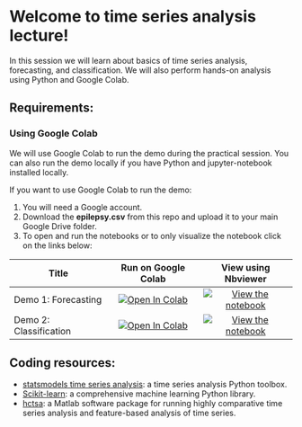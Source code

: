 # Welcome to time series analysis lecture!

In this session we will learn about basics of time series analysis, forecasting, and classification. We will also perform hands-on analysis using Python and Google Colab.

## Requirements:
### Using Google Colab
We will use Google Colab to run the demo during the practical session. You can also run the demo locally if you have Python and jupyter-notebook installed locally.

If you want to use Google Colab to run the demo:

1. You will need a Google account.
2. Download the **epilepsy.csv** from this repo and upload it to your main Google Drive folder.
3. To open and run the notebooks or to only visualize the notebook click on the links below:

| Title        | Run on Google Colab | View using Nbviewer |
| ------------- |:-------------:|:-----:|
| Demo 1: Forecasting | [![Open In Colab](https://colab.research.google.com/assets/colab-badge.svg)](https://colab.research.google.com/github/netneurolab/ipn-summer-school/blob/main/lectures/2021-06-30/13-15/demo1_ARmodel.ipynb) | [![View the notebook](https://img.shields.io/badge/render-nbviewer-orange.svg)](https://nbviewer.jupyter.org/github/netneurolab/ipn-summer-school/blob/main/lectures/2021-06-30/13-15/demo1_ARmodel.ipynb?flush_cache=false) |
| Demo 2: Classification | [![Open In Colab](https://colab.research.google.com/assets/colab-badge.svg)](https://colab.research.google.com/github/netneurolab/ipn-summer-school/blob/main/lectures/2021-06-30/13-15/demo2_seizureClassification.ipynb) | [![View the notebook](https://img.shields.io/badge/render-nbviewer-orange.svg)](https://nbviewer.jupyter.org/github/netneurolab/ipn-summer-school/blob/main/lectures/2021-06-30/13-15/demo2_seizureClassification.ipynb?flush_cache=true) |

## Coding resources:
* [statsmodels time series analysis](https://www.statsmodels.org/stable/user-guide.html#time-series-analysis): a time series analysis Python toolbox.
* [Scikit-learn](https://scikit-learn.org/stable/): a comprehensive machine learning Python library. 
* [hctsa](https://hctsa-users.gitbook.io/hctsa-manual/): a Matlab software package for running highly comparative time series analysis and feature-based analysis of time series.
